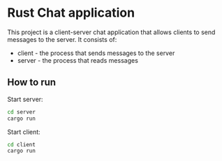 # Rust Chat application

This project is a client-server chat application that allows clients to send messages to the server. It consists of:
- client - the process that sends messages to the server
- server - the process that reads messages

## How to run
Start server:
```bash
cd server
cargo run
```
Start client:
```bash
cd client
cargo run
```
